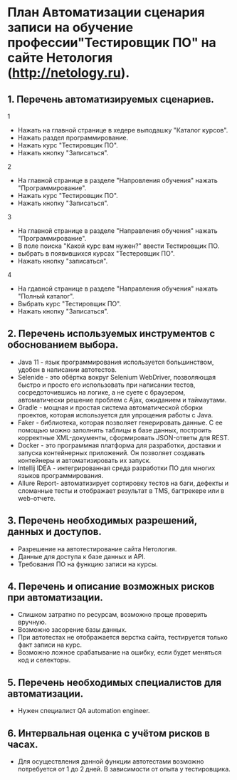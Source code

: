# План Автоматизации сценария записи на обучение профессии"Тестировщик ПО" на сайте Нетология (http://netology.ru).

## 1. Перечень автоматизируемых сценариев.
1
* Нажать на главной странице в хедере выподашку "Каталог курсов".
* Нажать раздел программирование.
* Нажать курс "Тестировщик ПО".
* Нажать кнопку "Записаться".

2
* На главной странице в разделе "Напровления обучения" нажать "Программирование".
* Нажать курс "Тестировщик ПО".
* Нажать кнопку "Записаться".

3
* На главной странице в разделе "Направления обучения" нажать "Программирование".
* В поле поиска "Какой курс вам нужен?" ввести Тестировщик ПО.
* выбрать в появившихся курсах "Тестеровщик ПО".
* Нажать кнопку "записаться".

4
* На гдавной странице в разделе "Направления обучения" нажать "Полный каталог".
* Выбрать курс "Тестировщик ПО".
* Нажать кнопку "Записаться".

## 2. Перечень используемых инструментов с обоснованием выбора.
* Java 11 - язык программирования используется большинством, удобен в написании автотестов.
* Selenide - это обёртка вокруг Selenium WebDriver, позволяющая быстро и просто его использовать
при написании тестов, сосредоточившись на логике, а не суете с браузером, автоматически решение
проблем с Ajax, ожиданием и таймаутами.
* Gradle - мощная и простая система автоматической сборки проектов, которая используется
для упрощения работы с Java.
* Faker - библиотека, которая позволяет генерировать данные. С ее помощью можно заполнить
таблицы в базе данных, построить корректные XML-документы, сформировать JSON-ответы для REST.
* Docker - это программная платформа для разработки, доставки и запуска контейнерных приложений.
Он позволяет создавать контейнеры и автоматизировать их запуск.
* Intellij IDEA - интегрированная среда разработки ПО для многих языков программирования.
* Allure Report- автоматизирует сортировку тестов на баги, дефекты и сломанные тесты
и отображает результат в TMS, багтрекере или в web-отчете. 

## 3. Перечень необходимых разрешений, данных и доступов.
* Разрешение на автотестирование сайта Нетология.
* Данные для доступа к базе данных и API.
* Требования ПО на функцию записи на курсы.

## 4. Перечень и описание возможных рисков при автоматизации.
* Слишком затратно по ресурсам, возможно проще проверить вручную.
* Возможно засорение базы данных.
* При автотестах не отображается верстка сайта, тестируется только факт записи на курс.
* Возможно ложное срабатывание на ошибку, если будет меняться код и селекторы.

## 5. Перечень необходимых специалистов для автоматизации.
* Нужен специалист QA automation engineer. 

## 6. Интервальная оценка с учётом рисков в часах.
* Для осуществления данной функции автотестами возможно потребуется
от 1 до 2 дней. В зависимости от опыта у тестировщика.
